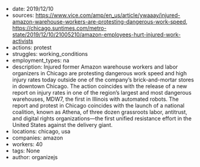 - date: 2019/12/10
- sources: https://www.vice.com/amp/en_us/article/ywaaay/injured-amazon-warehouse-workers-are-protesting-dangerous-work-speed, https://chicago.suntimes.com/metro-state/2019/12/10/21005210/amazon-employees-hurt-injured-work-activists
- actions: protest
- struggles: working_conditions
- employment_types: na
- description: Injured former Amazon warehouse workers and labor organizers in Chicago are protesting dangerous work speed and high injury rates today outside one of the company’s brick-and-mortar stores in downtown Chicago. The action coincides with the release of a new report on injury rates in one of the region’s largest and most dangerous warehouses, MDW7, the first in Illinois with automated robots. The report and protest in Chicago coincides with the launch of a national coalition, known as Athena, of three dozen grassroots labor, antitrust, and digital rights organizations—the first unified resistance effort in the United States against the delivery giant.
- locations: chicago, usa
- companies: amazon
- workers: 40
- tags: None
- author: organizejs
